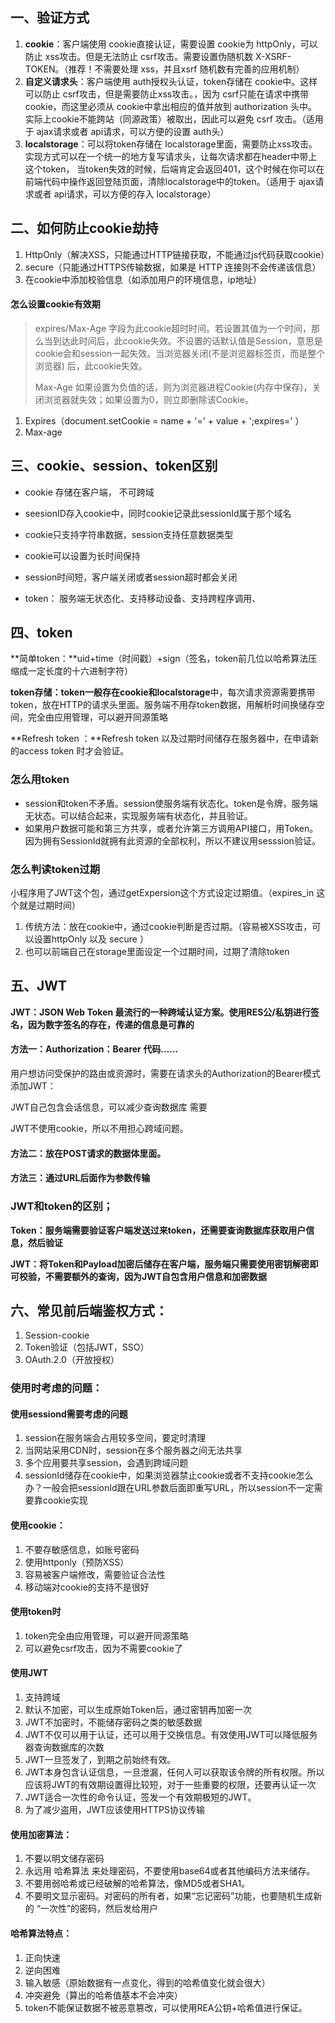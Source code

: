 ## 一、验证方式

1. **cookie**：客户端使用 cookie直接认证，需要设置 cookie为 httpOnly，可以防止 xss攻击。但是无法防止 csrf攻击。需要设置伪随机数 X-XSRF-TOKEN。（推荐！不需要处理 xss，并且xsrf 随机数有完善的应用机制）
2. **自定义请求头**：客户端使用 auth授权头认证，token存储在 cookie中。这样可以防止 csrf攻击，但是需要防止xss攻击。，因为 csrf只能在请求中携带 cookie，而这里必须从 cookie中拿出相应的值并放到 authorization 头中。实际上cookie不能跨站（同源政策）被取出，因此可以避免 csrf 攻击。（适用于 ajax请求或者 api请求，可以方便的设置 auth头）
3. **localstorage**：可以将token存储在 localstorage里面，需要防止xss攻击。实现方式可以在一个统一的地方复写请求头，让每次请求都在header中带上这个token， 当token失效的时候，后端肯定会返回401，这个时候在你可以在前端代码中操作返回登陆页面，清除localstorage中的token。（适用于 ajax请求或者 api请求，可以方便的存入 localstorage）

## 二、如何防止cookie劫持

1. HttpOnly（解决XSS，只能通过HTTP链接获取，不能通过js代码获取cookie）
2. secure（只能通过HTTPS传输数据，如果是 HTTP 连接则不会传递该信息）
3. 在cookie中添加校验信息（如添加用户的环境信息，ip地址）

#### 怎么设置cookie有效期

> expires/Max-Age 字段为此cookie超时时间。若设置其值为一个时间，那么当到达此时间后，此cookie失效。不设置的话默认值是Session，意思是cookie会和session一起失效。当浏览器关闭(不是浏览器标签页，而是整个浏览器) 后，此cookie失效。
>
> Max-Age 如果设置为负值的话，则为浏览器进程Cookie(内存中保存)，关闭浏览器就失效；如果设置为0，则立即删除该Cookie。

1. Expires（document.setCookie = name + '=' + value + ';expires=' ）
2. Max-age

## 三、cookie、session、token区别

- cookie 存储在客户端， 不可跨域

- seesionID存入cookie中，同时cookie记录此sessionId属于那个域名

- cookie只支持字符串数据，session支持任意数据类型

- cookie可以设置为长时间保持

- session时间短，客户端关闭或者session超时都会关闭

- token： 服务端无状态化、支持移动设备、支持跨程序调用、



## 四、token

**简单token：**uid+time（时间戳）+sign（签名，token前几位以哈希算法压缩成一定长度的十六进制字符）

**token存储：**token一般存在**cookie和localstorage**中，每次请求资源需要携带token，放在HTTP的请求头里面。服务端不用存token数据，用解析时间换储存空间，完全由应用管理，可以避开同源策略

**Refresh token ：**Refresh token 以及过期时间储存在服务器中，在申请新的access token 时才会验证。

### 怎么用token

- session和token不矛盾。session使服务端有状态化。token是令牌，服务端无状态。可以结合起来，实现服务端有状态化，并且验证。
- 如果用户数据可能和第三方共享，或者允许第三方调用API接口，用Token。因为拥有SessionId就拥有此资源的全部权利，所以不建议用sesssion验证。

### 怎么判读token过期

小程序用了JWT这个包，通过getExpersion这个方式设定过期值。（expires_in 这个就是过期时间）

1. 传统方法：放在cookie中，通过cookie判断是否过期。（容易被XSS攻击，可以设置httpOnly 以及 secure ） 
2. 也可以前端自己在storage里面设定一个过期时间，过期了清除token

## 五、JWT

**JWT：JSON Web Token 最流行的一种跨域认证方案。使用RES公/私钥进行签名，因为数字签名的存在，传递的信息是可靠的**



#### **方法一：Authorization：Bearer 代码……**

用户想访问受保护的路由或资源时，需要在请求头的Authorization的Bearer模式添加JWT：

JWT自己包含会话信息，可以减少查询数据库 需要

JWT不使用cookie，所以不用担心跨域问题。

#### 方法二：放在POST请求的数据体里面。 

#### 方法三：通过URL后面作为参数传输



### JWT和token的区别；

**Token：服务端需要验证客户端发送过来token，还需要查询数据库获取用户信息，然后验证**

**JWT：将Token和Payload加密后储存在客户端，服务端只需要使用密钥解密即可校验，不需要额外的查询，因为JWT自包含用户信息和加密数据**



## 六、常见前后端鉴权方式：

1. Session-cookie
2. Token验证（包括JWT，SSO）
3. OAuth.2.0（开放授权）



### 使用时考虑的问题：

#### **使用sessiond需要考虑的问题**

1. session在服务端会占用较多空间，要定时清理
2. 当网站采用CDN时，session在多个服务器之间无法共享
3. 多个应用要共享session，会遇到跨域问题
4. sessionId储存在cookie中，如果浏览器禁止cookie或者不支持cookie怎么办？一般会把sessionId跟在URL参数后面即重写URL，所以session不一定需要靠cookie实现

#### 使用cookie：

1. 不要存敏感信息，如账号密码
2. 使用httponly（预防XSS）
3. 容易被客户端修改，需要验证合法性
4. 移动端对cookie的支持不是很好

#### 使用token时

1. token完全由应用管理，可以避开同源策略
2. 可以避免csrf攻击，因为不需要cookie了

#### 使用JWT

1. 支持跨域
2. 默认不加密，可以生成原始Token后，通过密钥再加密一次
3. JWT不加密时，不能储存密码之类的敏感数据
4. JWT不仅可以用于认证，还可以用于交换信息。有效使用JWT可以降低服务器查询数据库的次数
5. JWT一旦签发了，到期之前始终有效。
6. JWT本身包含认证信息，一旦泄漏，任何人可以获取该令牌的所有权限。所以应该将JWT的有效期设置得比较短，对于一些重要的权限，还要再认证一次
7. JWT适合一次性的命令认证，签发一个有效期极短的JWT。
8. 为了减少盗用，JWT应该使用HTTPS协议传输

#### 使用加密算法：

1. 不要以明文储存密码
2. 永远用  哈希算法 来处理密码，不要使用base64或者其他编码方法来储存。
3. 不要用弱哈希或已经破解的哈希算法，像MD5或者SHA1。
4. 不要明文显示密码。对密码的所有者，如果“忘记密码”功能，也要随机生成新的  “一次性”的密码，然后发给用户

#### 哈希算法特点：

1. 正向快速
2. 逆向困难
3. 输入敏感（原始数据有一点变化，得到的哈希值变化就会很大）
4. 冲突避免（算出的哈希值基本不会冲突）
5. token不能保证数据不被恶意篡改，可以使用REA公钥+哈希值进行保证。

